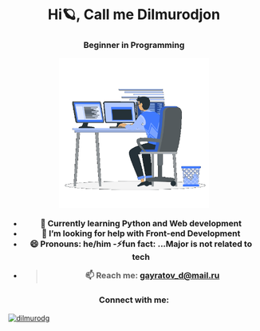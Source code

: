 <h1 align="center">Hi🪐, Call me Dilmurodjon</h1>
<h3 align="center">Beginner in Programming

 <p><img aling="right" alt="gif" src="https://github.com/dilmurodg/dilmurodg/blob/main/coding-boy.gif" width="300" height="300" /></p>
 
  
- 📖 Currently learning **Python** and **Web development**
- 🤔 I’m looking for help with Front-end Development
- 😄 Pronouns: he/him
-⚡fun fact: ...Major is not related to tech
- >📫 Reach me: **gayratov_d@mail.ru** 

<h3 align="center">Connect with me:</h3>
<p align="left">
<a href="https://linkedin.com/in/dilmurodjon-gayratov" target="blank"><img align="center" src="https://raw.githubusercontent.com/rahuldkjain/github-profile-readme-generator/master/src/images/icons/Social/linked-in-alt.svg" alt="dilmurodg" height="30" width="40" /></a>
